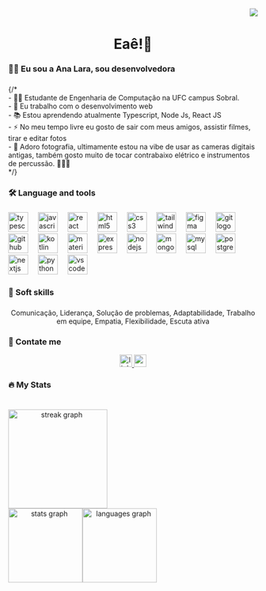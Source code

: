 <div align="center">

###

<div align="right">
  <img src="https://visitor-badge.laobi.icu/badge?page_id=analara714.analara714&left_color=mediumorchid"  />
</div>

###

<h1 align="center">Eaê!👋</h1>

###

<h3 align="left">👩‍💻  Eu sou a Ana Lara, sou desenvolvedora<br></h3>

###

<p align="left"> {/*<br> - 👩‍💻 Estudante de Engenharia de Computação na UFC campus Sobral.  <br>- 🔭 Eu trabalho com o desenvolvimento web<br>- 📚 Estou aprendendo atualmente Typescript, Node Js, React JS <br>- ⚡ No meu tempo livre eu gosto de sair com meus amigos, assistir filmes, tirar e editar fotos <br>- 🥰 Adoro fotografia, ultimamente estou na vibe de usar as cameras digitais antigas, também gosto muito de tocar contrabaixo elétrico e instrumentos de percussão. 📸🎸🥁
<br>
*/}</p>

###

<h3 align="left">🛠 Language and tools</h3>

###

<div align="left">
  <img src="https://cdn.jsdelivr.net/gh/devicons/devicon/icons/typescript/typescript-original.svg" height="40" alt="typescript logo"  />
  <img width="12" />
  <img src="https://cdn.jsdelivr.net/gh/devicons/devicon/icons/javascript/javascript-original.svg" height="40" alt="javascript logo"  />
  <img width="12" />
  <img src="https://cdn.jsdelivr.net/gh/devicons/devicon/icons/react/react-original.svg" height="40" alt="react logo"  />
  <img width="12" />
  <img src="https://cdn.jsdelivr.net/gh/devicons/devicon/icons/html5/html5-original.svg" height="40" alt="html5 logo"  />
  <img width="12" />
  <img src="https://cdn.jsdelivr.net/gh/devicons/devicon/icons/css3/css3-original.svg" height="40" alt="css3 logo"  />
  <img width="12" />
  <img src="https://cdn.jsdelivr.net/gh/devicons/devicon/icons/tailwindcss/tailwindcss-original-wordmark.svg" height="40" alt="tailwindcss logo"  />
  <img width="12" />
  <img src="https://cdn.jsdelivr.net/gh/devicons/devicon/icons/figma/figma-original.svg" height="40" alt="figma logo"  />
  <img width="12" />
  <img src="https://cdn.jsdelivr.net/gh/devicons/devicon/icons/git/git-original.svg" height="40" alt="git logo"  />
  <img width="12" />
  <img src="https://cdn.jsdelivr.net/gh/devicons/devicon/icons/github/github-original.svg" height="40" alt="github logo"  />
  <img width="12" />
  <img src="https://cdn.jsdelivr.net/gh/devicons/devicon/icons/kotlin/kotlin-original.svg" height="40" alt="kotlin logo"  />
  <img width="12" />
  <img src="https://cdn.jsdelivr.net/gh/devicons/devicon/icons/materialui/materialui-original.svg" height="40" alt="materialui logo"  />
  <img width="12" />
  <img src="https://cdn.jsdelivr.net/gh/devicons/devicon/icons/express/express-original.svg" height="40" alt="express logo"  />
  <img width="12" />
  <img src="https://cdn.jsdelivr.net/gh/devicons/devicon/icons/nodejs/nodejs-original.svg" height="40" alt="nodejs logo"  />
  <img width="12" />
  <img src="https://cdn.jsdelivr.net/gh/devicons/devicon/icons/mongodb/mongodb-original.svg" height="40" alt="mongodb logo"  />
  <img width="12" />
  <img src="https://cdn.jsdelivr.net/gh/devicons/devicon/icons/mysql/mysql-original.svg" height="40" alt="mysql logo"  />
  <img width="12" />
  <img src="https://cdn.jsdelivr.net/gh/devicons/devicon/icons/postgresql/postgresql-original.svg" height="40" alt="postgresql logo"  />
  <img width="12" />
  <img src="https://cdn.jsdelivr.net/gh/devicons/devicon/icons/nextjs/nextjs-original.svg" height="40" alt="nextjs logo"  />
  <img width="12" />
  <img src="https://cdn.jsdelivr.net/gh/devicons/devicon/icons/python/python-original.svg" height="40" alt="python logo"  />
  <img width="12" />
  <img src="https://cdn.jsdelivr.net/gh/devicons/devicon/icons/vscode/vscode-original.svg" height="40" alt="vscode logo"  />
</div>

###

<h3 align="left">👤   Soft skills </h3>

### 

<p>Comunicação, Liderança, Solução de problemas, Adaptabilidade, Trabalho em equipe, Empatia, Flexibilidade, Escuta ativa</p>

###
<h3 align="left">📨   Contate me </h3>

<div align="center">
  <a href="https://www.linkedin.com/in/analaracarvalho" target="_blank"/>
  <img src="https://img.shields.io/static/v1?message=LinkedIn&logo=linkedin&label=&color=0077B5&logoColor=white&labelColor=&style=for-the-badge" height="25" alt="linkedin logo" /> </a>
  <a href="mailto:analara714@gmail.com" target="_blank"/> <img src="https://img.shields.io/static/v1?message=Gmail&logo=gmail&label=&color=D14836&logoColor=white&labelColor=&style=for-the-badge" height="25" alt="gmail logo"  /></a>
</div>

###

<h3 align="left">🔥   My Stats </h3>

###

<br clear="both">

<div align="center" style="display: flex; flex-direction: column">
  <img src="https://streak-stats.demolab.com?user=analara714&locale=en&mode=daily&theme=gruvbox&hide_border=false&border_radius=5&order=3" height="200" alt="streak graph"  />
  <div style="display: flex; flex-direction: row">
  <img src="https://github-readme-stats.vercel.app/api?username=analara714&hide_title=false&hide_rank=true&show_icons=true&include_all_commits=false&count_private=true&disable_animations=false&theme=gruvbox&locale=en&hide_border=false&order=1" height="150" alt="stats graph"  />
  <img src="https://github-readme-stats.vercel.app/api/top-langs?username=analara714&locale=en&hide_title=false&layout=compact&card_width=320&langs_count=6&theme=gruvbox&hide_border=false&order=2" height="150" alt="languages graph"  />
  </div>
</div>

###
